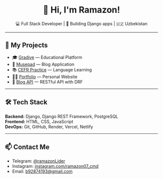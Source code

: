 <h1 align="center">👋 Hi, I'm Ramazon!</h1>
<p align="center">💻 Full Stack Developer | 🚀 Building Django apps | 🇺🇿 Uzbekistan</p>

---

## 🚀 My Projects
- 🎓 [Gradive](https://gradive.vercel.app/) — Educational Platform  
- 📝 [Musepad](https://musepad.onrender.com/) — Blog Application  
- 📚 [CEFR Practice](https://cefr-practice.vercel.app/) — Language Learning  
- 🧑‍💻 [Portfolio](https://ramazondev.netlify.app/) — Personal Website  
- 🔌 [Blog API](https://biapi.vercel.app/) — RESTful API with DRF  

---

## 🛠️ Tech Stack
**Backend:** Django, Django REST Framework, PostgreSQL  
**Frontend:** HTML, CSS, JavaScript  
**DevOps:** Git, GitHub, Render, Vercel, Netlify  

---

## 📫 Contact Me
- Telegram: [@ramazonLider](https://t.me/ramazonLider)
- Instagram: [instagram.com/ramazon07_cmd](https://instagram.com/ramazon07_cmd)
- Email: b92874193@gmail.com
